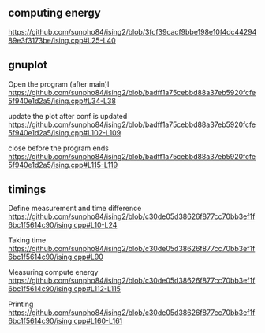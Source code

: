 computing energy
---
https://github.com/sunpho84/ising2/blob/3fcf39cacf9bbe198e10f4dc4429489e3f3173be/ising.cpp#L25-L40

gnuplot 
---

Open the program (after main)l
https://github.com/sunpho84/ising2/blob/badff1a75cebbd88a37eb5920fcfe5f940e1d2a5/ising.cpp#L34-L38

update the plot after conf is updated
https://github.com/sunpho84/ising2/blob/badff1a75cebbd88a37eb5920fcfe5f940e1d2a5/ising.cpp#L102-L109

close before the program ends
https://github.com/sunpho84/ising2/blob/badff1a75cebbd88a37eb5920fcfe5f940e1d2a5/ising.cpp#L115-L119


timings
---

Define measurement and time difference
https://github.com/sunpho84/ising2/blob/c30de05d38626f877cc70bb3ef1f6bc1f5614c90/ising.cpp#L10-L24

Taking time
https://github.com/sunpho84/ising2/blob/c30de05d38626f877cc70bb3ef1f6bc1f5614c90/ising.cpp#L90

Measuring compute energy
https://github.com/sunpho84/ising2/blob/c30de05d38626f877cc70bb3ef1f6bc1f5614c90/ising.cpp#L112-L115

Printing
https://github.com/sunpho84/ising2/blob/c30de05d38626f877cc70bb3ef1f6bc1f5614c90/ising.cpp#L160-L161
